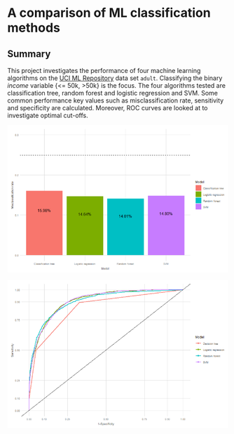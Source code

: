 A comparison of ML classification methods
================

Summary
-------

This project investigates the performance of four machine learning algorithms on the [UCI ML Repository](https://archive.ics.uci.edu/ml/datasets/Adult) data set `adult`. Classifying the binary *income* variable {&lt;= 50k, &gt;50k} is the focus. The four algorithms tested are classification tree, random forest and logistic regression and SVM. Some common performance key values such as misclassification rate, sensitivity and specificity are calculated. Moreover, ROC curves are looked at to investigate optimal cut-offs.

![](mcr.png)

![](ROC.png)
